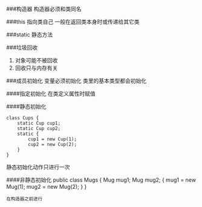###构造器
构造器必须和类同名

###this
指向类自己
一般在返回类本身时或传递给其它类

###static
静态方法

###垃圾回收
1. 对象可能不被回收
2. 回收只与内存有关

###成员初始化
变量必须初始化
类里的基本类型都会初始化

####指定初始化
在类定义属性时赋值

####静态初始化
```
class Cups {
	static Cup cup1;
	static Cup cup2;
	static {
		cup1 = new Cup(1);
		cup2 = new Cup(2);
	}
}
```
静态初始化动作只进行一次

####非静态初始化
public class Mugs {
	Mug mug1;
	Mug mug2;
	{
		mug1 = new Mug(1);
		mug2 = new Mug(2);
	}
}
```
在构造器之前进行


